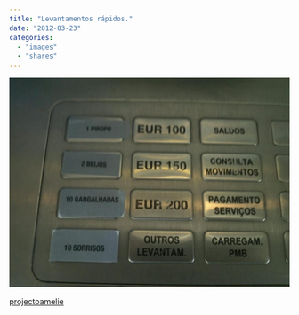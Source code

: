 ```yaml
---
title: "Levantamentos rápidos."
date: "2012-03-23"
categories: 
  - "images"
  - "shares"
---
```


![](images/tumblr_lrtuaotEzS1r3y819o1_1280-1024x768.jpg)

[projectoamelie](http://projectoamelie.tumblr.com/post/10443097226/levantamentos-rapidos)
